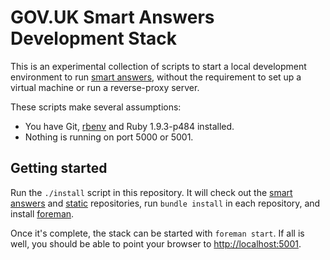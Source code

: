 # GOV.UK Smart Answers Development Stack

This is an experimental collection of scripts to start a local development environment to run [smart answers](https://github.com/alphagov/smart-answers), without the requirement to set up a virtual machine or run a reverse-proxy server.

These scripts make several assumptions:

* You have Git, [rbenv](https://github.com/sstephenson/rbenv) and Ruby 1.9.3-p484 installed.
* Nothing is running on port 5000 or 5001.

## Getting started

Run the `./install` script in this repository. It will check out the [smart answers](https://github.com/alphagov/smart-answers) and [static](https://github.com/alphagov/static) repositories, run `bundle install` in each repository, and install [foreman](https://github.com/ddollar/foreman).

Once it's complete, the stack can be started with `foreman start`. If all is well, you should be able to point your browser to <http://localhost:5001>.
